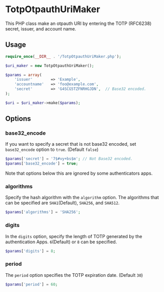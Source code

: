# TotpOtpauthUriMaker
This PHP class make an otpauth URI by entering the TOTP (RFC6238) secret, issuer, and account name.

## Usage
```PHP
require_once(__DIR__ . '/TotpOtpauthUriMaker.php');

$uri_maker = new TotpOtpauthUriMaker();

$params = array(
    'issuer'        => 'Example',
    'accountname'   => 'foo@example.com',
    'secret'        => 'G4SCG5TZFNRHGJDN',  // Base32 encoded.
);

$uri = $uri_maker->make($params);
```

## Options
### base32_encode
If you want to specify a secret that is not base32 encoded, set `base32_encode` option to `true`. (Default `false`)
```PHP
$params['secret'] = '7$#vy+bs$m'; // Not Base32 encoded.
$params['base32_encode'] = true;
```

Note that options below this are ignored by some authenticators apps.

### algorithms
Specify the hash algorithm with the `algorithm` option. The algorithms that can be specified are `SHA1`(Default), `SHA256`, and `SHA512`.
```PHP
$params['algorithms'] = 'SHA256';
```

### digits
In the `digits` option, specify the length of TOTP generated by the authentication Apps. `6`(Default) or `8` can be specified.
```PHP
$params['digits'] = 8;
```

### period
The `period` option specifies the TOTP expiration date.  (Default `30`)
```PHP
$params['period'] = 60;
